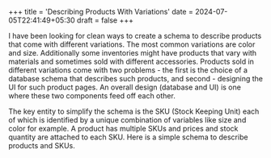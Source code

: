 +++
title = 'Describing Products With Variations'
date = 2024-07-05T22:41:49+05:30
draft = false
+++

I have been looking for clean ways to create a schema to describe products that come with different variations. The most common variations are color and size. Additionally some inventories might have products that vary with materials and sometimes sold with different accessories. Products sold in different variations come with two problems - the first is the choice of a database schema that describes such products, and second - designing the UI for such product pages. An overall design (database and UI) is one where these two components feed off each other.

The key entity to simplify the schema is the SKU (Stock Keeping Unit) each of which is identified by a unique combination of variables like size and color for example. A product has multiple SKUs and prices and stock quantity are attached to each SKU. Here is a simple schema to describe products and SKUs.
